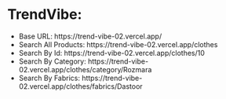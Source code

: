 <h1>TrendVibe:</h1>

<ul>
  <li>Base URL: https://trend-vibe-02.vercel.app/</li>
  <li>Search All Products: https://trend-vibe-02.vercel.app/clothes</li>
  <li>Search By Id: https://trend-vibe-02.vercel.app/clothes/10</li>
  <li>Search By Category: https://trend-vibe-02.vercel.app/clothes/category/Rozmara</li>
  <li>Search By Fabrics: https://trend-vibe-02.vercel.app/clothes/fabrics/Dastoor</li>
</ul>

